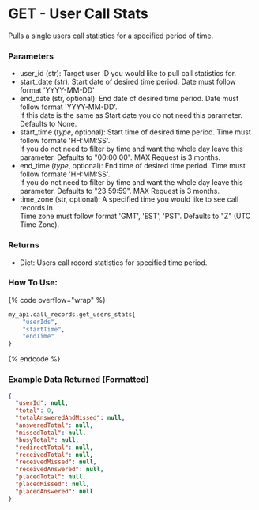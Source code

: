 # GET - User Call Stats

Pulls a single users call statistics for a specified period of time. 

### Parameters&#x20;

* user\_id (str): Target user ID you would like to pull call statistics for.
* start_date (str): Start date of desired time period. Date must follow format 'YYYY-MM-DD'
* end_date (str, optional): End date of desired time period. Date must follow format 'YYYY-MM-DD'.\
If this date is the same as Start date you do not need this parameter. Defaults to None.
* start_time (_type_, optional): Start time of desired time period. Time must follow formate 'HH:MM:SS'. \
If you do not need to filter by time and want the whole day leave this parameter. Defaults to "00:00:00". MAX Request is 3 months.
* end_time (_type_, optional): End time of desired time period. Time must follow formate 'HH:MM:SS'. \
If you do not need to filter by time and want the whole day leave this parameter. Defaults to "23:59:59". MAX Request is 3 months.
* time_zone (str, optional): A specified time you would like to see call records in. \
Time zone must follow format 'GMT', 'EST', 'PST'. Defaults to "Z" (UTC Time Zone).


### Returns

* Dict: Users call record statistics for specified time period.

### How To Use:

{% code overflow="wrap" %}
```python
my_api.call_records.get_users_stats{
    "userIds",
    "startTime",
    "endTime"
}

```
{% endcode %}

### Example Data Returned (Formatted)

```json
{
  "userId": null,
  "total": 0,
  "totalAnsweredAndMissed": null,
  "answeredTotal": null,
  "missedTotal": null,
  "busyTotal": null,
  "redirectTotal": null,
  "receivedTotal": null,
  "receivedMissed": null,
  "receivedAnswered": null,
  "placedTotal": null,
  "placedMissed": null,
  "placedAnswered": null
}

```